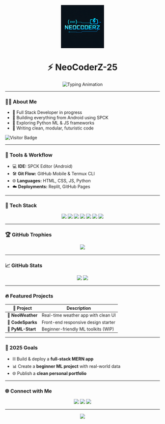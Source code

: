 <div align="center">
  <img src="file_0000000024fc622f8e287ff3f418fc2d.png" width="140" alt="NeoCoderZ Logo" />
  <h1>⚡ NeoCoderZ-25</h1>
  <img src="https://readme-typing-svg.herokuapp.com?font=Fira+Code&weight=700&size=22&pause=1000&color=00F7FF&center=true&vCenter=true&width=435&lines=ML+Learner+🤖;Full+Stack+Developer+(in+progress)+🌐;Android+Workflow+with+SPCK+Editor+📱;Learning+and+Building+Every+Day" alt="Typing Animation" />
</div>

---

### 👨‍💻 About Me

- 🚀 Full Stack Developer in progress  
- 📱 Building everything from Android using SPCK  
- 🤖 Exploring Python ML & JS frameworks  
- 🧼 Writing clean, modular, futuristic code  

![Visitor Badge](https://komarev.com/ghpvc/?username=NeoCoderZ-25&label=VISITORS&color=0e75b6&style=flat-square)

---

### 🔧 Tools & Workflow

- 💻 **IDE:** SPCK Editor (Android)  
- 🛠️ **Git Flow:** GitHub Mobile & Termux CLI  
- 🌐 **Languages:** HTML, CSS, JS, Python  
- ☁️ **Deployments:** Replit, GitHub Pages  

---

### 🧱 Tech Stack

<p align="center">
  <img src="https://img.shields.io/badge/HTML-E34F26?style=for-the-badge&logo=html5&logoColor=white" />
  <img src="https://img.shields.io/badge/CSS-1572B6?style=for-the-badge&logo=css3&logoColor=white" />
  <img src="https://img.shields.io/badge/JavaScript-F7DF1E?style=for-the-badge&logo=javascript&logoColor=black" />
  <img src="https://img.shields.io/badge/Python-3776AB?style=for-the-badge&logo=python&logoColor=white" />
  <img src="https://img.shields.io/badge/MongoDB-47A248?style=for-the-badge&logo=mongodb&logoColor=white" />
  <img src="https://img.shields.io/badge/React-61DAFB?style=for-the-badge&logo=react&logoColor=black" />
  <img src="https://img.shields.io/badge/SPCK%20Editor-000000?style=for-the-badge&logo=android&logoColor=green" />
</p>

---

### 🏆 GitHub Trophies

<p align="center">
  <img src="https://github-profile-trophy.vercel.app/?username=NeoCoderZ-25&theme=tokyonight&margin-w=10&no-frame=true&title=MultiLanguage,Commits,Repositories,Stars,Followers,PullRequest" />
</p>

---

### 📈 GitHub Stats

<p align="center">
  <img src="https://github-readme-stats.vercel.app/api?username=NeoCoderZ-25&show_icons=true&theme=dracula&border_radius=10" width="45%" />
  <img src="https://github-readme-streak-stats.herokuapp.com/?user=NeoCoderZ-25&theme=dracula" width="45%" />
</p>

---

### 🔥 Featured Projects

| 🚀 Project | Description |
|-----------|-------------|
| 🎯 **NeoWeather** | Real-time weather app with clean UI |
| 🎨 **CodeSparks** | Front-end responsive design starter |
| 🤖 **PyML-Start** | Beginner-friendly ML toolkits (WIP) |

---

### 🎯 2025 Goals

- ⛓ Build & deploy a **full-stack MERN app**  
- 📊 Create a **beginner ML project** with real-world data  
- 🌐 Publish a **clean personal portfolio**  

---

### 🌐 Connect with Me

<p align="center">
  <a href="https://github.com/NeoCoderZ-25"><img src="https://img.shields.io/badge/GitHub-181717?style=for-the-badge&logo=github&logoColor=white"/></a>
  <a href="mailto:neocoder2511@gmail.com"><img src="https://img.shields.io/badge/Gmail-D14836?style=for-the-badge&logo=gmail&logoColor=white"/></a>
  <a href="https://www.linkedin.com/in/YOUR-LINKEDIN"><img src="https://img.shields.io/badge/LinkedIn-0A66C2?style=for-the-badge&logo=linkedin&logoColor=white"/></a>
</p>

---

<div align="center">
  <img src="https://capsule-render.vercel.app/api?type=wavy&color=gradient&height=90&section=footer&text=🚀%20Thanks%20for%20visiting%20NeoCoderZ!&fontSize=18" />
</div>